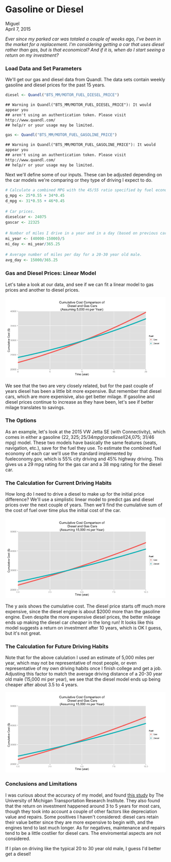 # Gasoline or Diesel
Miguel  
April 7, 2015  




*Ever since my parked car was totaled a couple of weeks ago, I've been in the market for a replacement. I'm considering getting a car that uses diesel rather than gas, but is that economical? And if it is, when do I start seeing a return on my investment?*

### Load Data and Set Parameters

We'll get our gas and diesel data from Quandl. The data sets contain weekly gasoline and diesel prices for the past 15 years.


```r
diesel <- Quandl("BTS_MM/MOTOR_FUEL_DIESEL_PRICE")
```

```
## Warning in Quandl("BTS_MM/MOTOR_FUEL_DIESEL_PRICE"): It would appear you
## aren't using an authentication token. Please visit http://www.quandl.com/
## help/r or your usage may be limited.
```

```r
gas <- Quandl("BTS_MM/MOTOR_FUEL_GASOLINE_PRICE")
```

```
## Warning in Quandl("BTS_MM/MOTOR_FUEL_GASOLINE_PRICE"): It would appear you
## aren't using an authentication token. Please visit http://www.quandl.com/
## help/r or your usage may be limited.
```

Next we'll define some of our inputs. These can be adjusted depending on the car models we're comparing or they type of driving I expect to do.


```r
# Calculate a combined MPG with the 45/55 ratio specified by fuel economy.gov:
g_mpg <- 25*0.55 + 34*0.45 
d_mpg <- 31*0.55 + 46*0.45

# Car prices.
dieselcar <- 24075 
gascar <- 22325

# Number of miles I drive in a year and in a day (based on previous car).
mi_year <- (40000-15000)/5
mi_day <- mi_year/365.25

# Average number of miles per day for a 20-30 year old male.
avg_day <- 15000/365.25
```

### Gas and Diesel Prices: Linear Model

Let's take a look at our data, and see if we can fit a linear model to gas prices and another to diesel prices.

![](README_files/figure-html/unnamed-chunk-4-1.png) 

We see that the two are very closely related, but for the past couple of years diesel has been a little bit more expensive. But remember that diesel cars, which are more expenisive, also get better milage. If gasoline and diesel prices continue to increase as they have been, let's see if better milage translates to savings.

### The Options

As an example, let's look at the 2015 VW Jetta SE (with Connectivity), which comes in either a gasoline ($22,325; 25/34 mpg) or a diesel ($24,075; 31/46 mpg) model. These two models have basically the same features (seats, navigation, etc.), save for the fuel they use.  To estimate the combined fuel economy of each car we'll use the standard implemented by fueleconomy.gov, which is 55% city driving and 45% highway driving. This gives us a 29 mpg rating for the gas car and a 38 mpg rating for the diesel car. 

### The Calculation for Current Driving Habits

How long do I need to drive a diesel to make up for the initial price difference? We'll use a simplistic linear model to predict gas and diesel prices over the next couple of years. Then we'll find the cumulative sum of the cost of fuel over time plus the initial cost of the car. 

![](README_files/figure-html/unnamed-chunk-5-1.png) 

The y axis shows the cumulative cost. The diesel price starts off much more expensive, since the diesel engine is about $2000 more than the gasoline engine. Even despite the more expensive diesel prices, the better mileage ends up making the diesel car *cheaper* in the long run! It looks like this model suggests a return on investment after 10 years, which is OK I guess, but it's not great.

### The Calculation for Future Driving Habits

Note that for the above calulation I used an estimate of 5,000 miles per year, which may not be representative of most people, or even representative of my own driving habits once I finish college and get a job. Adjusting this factor to match the average driving distance of a 20-30 year old male (15,000 mi per year), we see that the diesel model ends up being cheaper after about 3.5 to 4 years.

![](README_files/figure-html/unnamed-chunk-6-1.png) 

### Conclusions and Limitations

I was curious about the accuracy of my model, and found [this study](http://www.dieselforum.org/files/dmfile/20130311_cd_umtritcofinalreport_dd2017.pdf) by The University of Michigan Transportation Research Institute. They also found that the return on investment happened around 3 to 5 years for most cars, though they took into account a couple of other factors like depreciation value and repairs. Some positives I haven't considered: diesel cars retain their value better since they are more expensive to begin with, and the engines tend to last much longer. As for negatives, maintenance and repairs tend to be a little costlier for diesel cars. The enviromental aspects are not considered. 

If I plan on driving like the typical 20 to 30 year old male, I guess I'd better get a diesel!
